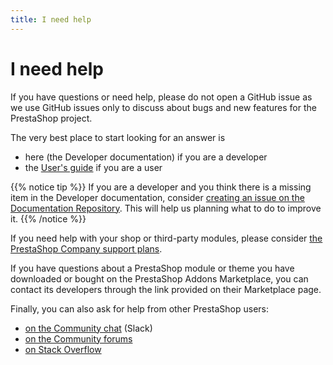 ```yaml
---
title: I need help
---
```


# I need help

If you have questions or need help, please do not open a GitHub issue as we use GitHub issues only to discuss about bugs and new features for the PrestaShop project.

The very best place to start looking for an answer is
- here (the Developer documentation) if you are a developer
- the [User's guide](https://doc.prestashop.com/display/PS17/User+Guide) if you are a user

{{% notice tip %}}
If you are a developer and you think there is a missing item in the Developer documentation, consider [creating an issue on the Documentation Repository](https://github.com/PrestaShop/docs/issues). This will help us planning what to do to improve it.
{{% /notice %}}

If you need help with your shop or third-party modules, please consider [the PrestaShop Company support plans](https://www.prestashop.com/support).

If you have questions about a PrestaShop module or theme you have downloaded or bought on the PrestaShop Addons Marketplace, you can contact its developers through the link provided on their Marketplace page.

Finally, you can also ask for help from other PrestaShop users:
- [on the Community chat](https://github.com/PrestaShop/open-source/blob/master/slack/readme.md) (Slack)
- [on the Community forums](https://www.prestashop.com/forums/)
- [on Stack Overflow](https://stackoverflow.com/questions/tagged/prestashop)
